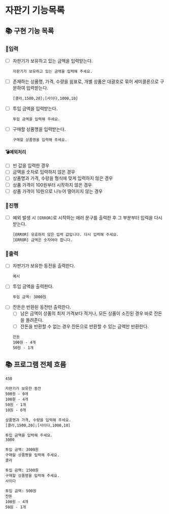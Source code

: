 # 자판기 기능목록

## 📚 구현 기능 목록

### 💫입력

- [ ] 자판기가 보유하고 있는 금액을 입력받는다.
  ```
  자판기가 보유하고 있는 금액을 입력해 주세요.
  ```
- [ ] 존재하는 상품명, 가격, 수량을 쉼표로, 개별 상품은 대괄호로 묶어 세미콜론으로 구분하여 입력받는다.
  ```
  [콜라,1500,20];[사이다,1000,10]
  ```
- [ ] 투입 금액을 입력받는다.
  ```
  투입 금액을 입력해 주세요.
  ```
- [ ] 구매할 상품명을 입력받는다.
  ```
  구매할 상품명을 입력해 주세요.
  ```

#### 💣예외처리

- [ ] 빈 값을 입력한 경우
- [ ] 금액을 숫자로 입력하지 않은 경우
- [ ] 상품명과 가격, 수량을 형식에 맞게 입력하지 않은 경우
- [ ] 상품 가격이 100원부터 시작하지 않은 경우
- [ ] 상품 가격이 10원으로 나누어 떨어지지 않는 경우

### 💫진행

- [ ] 예외 발생 시 `[ERROR]`로 시작하는 에러 문구를 출력한 후 그 부분부터 입력을 다시 받는다.
  ```
  [ERROR] 유효하지 않은 입력 값입니다. 다시 입력해 주세요.
  [ERROR] 금액은 숫자여야 합니다.
  ```

### 💫출력

- [ ] 자판기가 보유한 동전을 출력한다.
  ```
  예시
  ```
- [ ] 투입 금액을 출력한다.
  ```
  투입 금액: 3000원
  ```
- [ ] 잔돈은 반환된 동전만 출력한다.
    - [ ] 남은 금액이 상품의 최저 가격보다 적거나, 모든 상품이 소진된 경우 바로 잔돈을 돌려준다.
    - [ ] 잔돈을 반환할 수 없는 경우 잔돈으로 반환할 수 있는 금액만 반환한다.
  ```
  잔돈
  100원 - 4개
  50원 - 1개
  ```

## 📚 프로그램 전체 흐름

```자판기가 보유하고 있는 금액을 입력해 주세요.
450

자판기가 보유한 동전
500원 - 0개
100원 - 4개
50원 - 1개
10원 - 0개

상품명과 가격, 수량을 입력해 주세요.
[콜라,1500,20];[사이다,1000,10]

투입 금액을 입력해 주세요.
3000

투입 금액: 3000원
구매할 상품명을 입력해 주세요.
콜라

투입 금액: 1500원
구매할 상품명을 입력해 주세요.
사이다

투입 금액: 500원
잔돈
100원 - 4개
50원 - 1개
```
